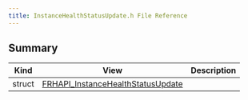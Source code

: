```yaml
---
title: InstanceHealthStatusUpdate.h File Reference
---
```


## Summary
| Kind | View | Description |
|------|------|-------------|
|struct|[FRHAPI_InstanceHealthStatusUpdate](/unreal-plugins/all/structfrhapi__instancehealthstatusupdate/#structFRHAPI__InstanceHealthStatusUpdate)||
